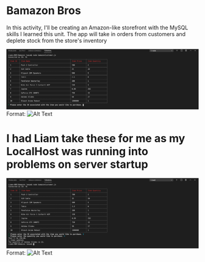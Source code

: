 # Bamazon Bros

In this activity, I'll be creating an Amazon-like storefront with the MySQL skills I learned this unit. The app will take in orders from customers and deplete stock from the store's inventory



![GitHub Logo](/images/1.png)
Format: ![Alt Text](url)

# I had Liam take these for me as my LocalHost was running into problems on server startup

![GitHub Logo](/images/2.png)
Format: ![Alt Text](url)
